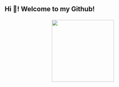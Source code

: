 <h2 align="left">Hi 👋! Welcome to my Github!</h2>

###

<div align="center">
  <img src="https://i.pinimg.com/originals/a6/42/72/a6427290d97d92343223643614c8ef80.gif" height="200" />
</div>





